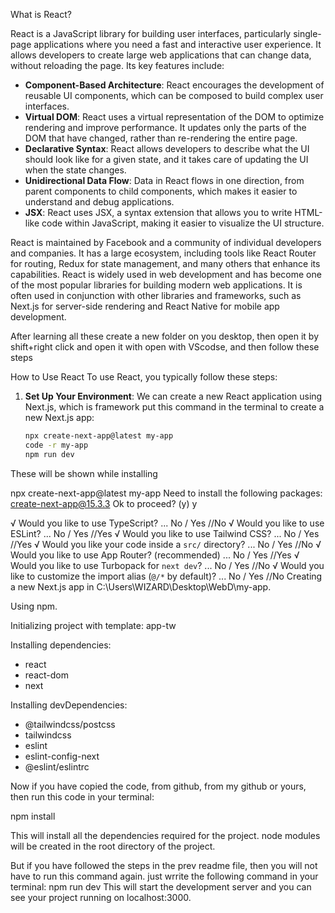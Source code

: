 What is React?

React is a JavaScript library for building user interfaces, particularly single-page applications where you need a fast and interactive user experience. It allows developers to create large web applications that can change data, without reloading the page. Its key features include:
- **Component-Based Architecture**: React encourages the development of reusable UI components, which can be composed to build complex user interfaces.
- **Virtual DOM**: React uses a virtual representation of the DOM to optimize rendering and improve performance. It updates only the parts of the DOM that have changed, rather than re-rendering the entire page.
- **Declarative Syntax**: React allows developers to describe what the UI should look like for a given state, and it takes care of updating the UI when the state changes.
- **Unidirectional Data Flow**: Data in React flows in one direction, from parent components to child components, which makes it easier to understand and debug applications.
- **JSX**: React uses JSX, a syntax extension that allows you to write HTML-like code within JavaScript, making it easier to visualize the UI structure.


React is maintained by Facebook and a community of individual developers and companies. It has a large ecosystem, including tools like React Router for routing, Redux for state management, and many others that enhance its capabilities.
React is widely used in web development and has become one of the most popular libraries for building modern web applications. It is often used in conjunction with other libraries and frameworks, such as Next.js for server-side rendering and React Native for mobile app development.


After learning all these create a new folder on you desktop, then open it by shift+right click and open it with open with VScodse, and then follow these steps

How to Use React
To use React, you typically follow these steps: 
1. **Set Up Your Environment**: We can create a new React application using Next.js, which is framework
put this command in the terminal to create a new Next.js app:
   ```bash
   npx create-next-app@latest my-app
   code -r my-app
   npm run dev
   ```




These will be shown while installing

npx create-next-app@latest my-app
Need to install the following packages:
create-next-app@15.3.3
Ok to proceed? (y) y

√ Would you like to use TypeScript? ... No / Yes                                    //No
√ Would you like to use ESLint? ... No / Yes                                        //Yes
√ Would you like to use Tailwind CSS? ... No / Yes                                  //Yes
√ Would you like your code inside a `src/` directory? ... No / Yes                  //No
√ Would you like to use App Router? (recommended) ... No / Yes                      //Yes
√ Would you like to use Turbopack for `next dev`? ... No / Yes                      //No
√ Would you like to customize the import alias (`@/*` by default)? ... No / Yes     //No
Creating a new Next.js app in C:\Users\WIZARD\Desktop\WebD\my-app.

Using npm.

Initializing project with template: app-tw


Installing dependencies:
- react
- react-dom
- next

Installing devDependencies:
- @tailwindcss/postcss
- tailwindcss
- eslint
- eslint-config-next
- @eslint/eslintrc




Now if you have copied the code, from github, from my github or yours, then run this code in your terminal:

npm install

This will install all the dependencies required for the project.
node modules will be created in the root directory of the project.

But if you have followed the steps in the prev readme file, then you will not have to run this command again.
just wrrite the following command in your terminal:
npm run dev
This will start the development server and you can see your project running on localhost:3000.